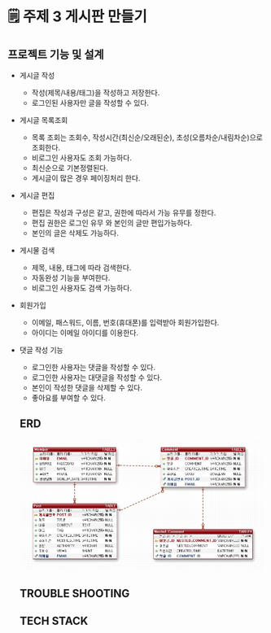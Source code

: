 # 🗒 주제 3 게시판 만들기

## 프로젝트 기능 및 설계
- 게시글 작성
  - 작성(제목/내용/태그)을 작성하고 저장한다.
  - 로그인된 사용자만 글을 작성할 수 있다.
 
- 게시글 목록조회 
  - 목록 조회는 조회수, 작성시간(최신순/오래된순), 초성(오름차순/내림차순)으로 조회한다.
  - 비로그인 사용자도 조회 가능하다.
  - 최신순으로 기본정렬된다.
  - 게시글이 많은 경우 페이징처리 한다.

- 게시글 편집
  - 편집은 작성과 구성은 같고, 권한에 따라서 가능 유무를 정한다.
  - 편집 권한은 로그인 유무 와 본인의 글만 편입가능하다.
  - 본인의 글은 삭제도 가능하다.

- 게시물 검색
  - 제목, 내용, 태그에 따라 검색한다.
  - 자동완성 기능을 부여한다.
  - 비로그인 사용자도 검색 가능하다.

- 회원가입
  - 이메일, 패스워드, 이름, 번호(휴대폰)를 입력받아 회원가입한다.
  - 아이디는 이메일 아이디를 이용한다.

- 댓글 작성 기능
  - 로그인한 사용자는 댓글을 작성할 수 있다. 
  - 로그인한 사용자는 대댓글을 작성할 수 있다.
  - 본인이 작성한 댓글을 삭제할 수 있다.
  - 좋아요를 부여할 수 있다.
 
  ## ERD
  ![ERD](doc/board-erd.jpg)

  ## TROUBLE SHOOTING

  ## TECH STACK
